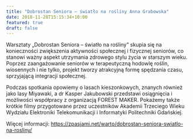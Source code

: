 ```yaml
---
title: "Dobrostan Seniora – światło na rośliny Anna Grabowska"
date: 2018-11-28T15:15:34+10:00
featured: true
draft: false
---
```


Warsztaty „Dobrostan Seniora – światło na rośliny” skupia się na konieczności zwiększenia aktywności społecznej i fizycznej seniorów, co stanowi ważny aspekt utrzymania zdrowego stylu życia w starszym wieku. Poprzez zaangażowanie seniorów w terapeutyczną hodowlę roślin, wiosennych i nie tylko, projekt tworzy atrakcyjną formę spędzania czasu, sprzyjającą integracji społecznej.

Podczas spotkania opowiemy o lasach kieszonkowych, znanych również jako lasy Miyawaki, a dr Kasper Jakubowski przedstawi osiągnięcia i możliwości współpracy z organizacją FOREST MAKER. Pokażemy także krótkie filmy przygotowane przez uczestników Akademii Trzeciego Wieku Wydziału Elektroniki Telekomunikacji i Informatyki Politechniki Gdańskiej.

Więcej informacji: https://zpasjami.net/warto/dobrostan-seniora-swiatlo-na-rosliny/